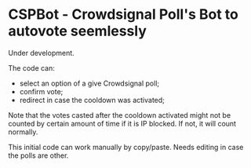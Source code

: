 # CSPBot - Crowdsignal Poll's Bot to autovote seemlessly

Under development.

The code can:
- select an option of a give Crowdsignal poll;
- confirm vote;
- redirect in case the cooldown was activated;

Note that the votes casted after the cooldown activated might not be 
counted by certain amount of time if it is IP blocked. If not, it will 
count normally. 

This initial code can work manually by copy/paste. Needs editing in case
the polls are other.
